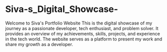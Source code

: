 # Siva-s_Digital_Showcase-
 Welcome to Siva's Portfolio Website  This is the digital showcase of my journey as a passionate developer, tech enthusiast, and problem solver. It provides an overview of my achievements, skills, projects, and experience in the tech world. The website serves as a platform to present my work and share my growth as a developer. 
